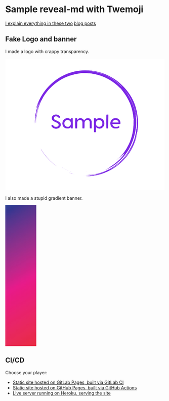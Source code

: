 # Sample reveal-md with Twemoji

[I explain everything in these two](https://lacourt.dev/2019/03/12/) [blog posts](https://lacourt.dev/2019/03/14/)

## Fake Logo and banner

I made a logo with crappy transparency.

![fake logo](./header-logo.png)

I also made a stupid gradient banner.

![fake banner](./header-banner.png)

## CI/CD

Choose your player:
- [Static site hosted on GitLab Pages, built via GitLab CI](.gitlab-ci.yml) 
- [Static site hosted on GitHub Pages, built via GitHub Actions](.github/workflows/main.yml)
- [Live server running on Heroku, serving the site](Procfile)